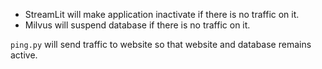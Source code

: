 - StreamLit will make application inactivate if there is no traffic on it.
- Milvus will suspend database if there is no traffic on it.

`ping.py` will send traffic to website so that website and database remains active.